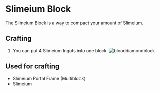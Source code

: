 # Slimeium Block

The Slimeium Block is a way to compact your amount of Slimeium.

## Crafting

1) You can put 4 Slimeium Ingots into one block.
![blooddiamondblock](https://t.gyazo.com/teams/chew/9d873d07e174992d990c3f323654b204.png)

## Used for crafting

- Slimeium Portal Frame (Multiblock)
- Slimeium
